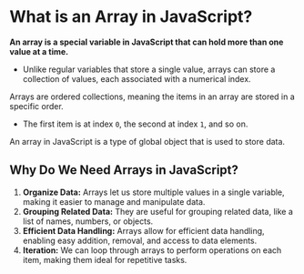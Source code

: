 # What is an Array in JavaScript?

**An array is a special variable in JavaScript that can hold more than one value at a time.**

- Unlike regular variables that store a single value, arrays can store a collection of values, each associated with a numerical index.

Arrays are ordered collections, meaning the items in an array are stored in a specific order. 
+ The first item is at index `0`, the second at index `1`, and so on.

An array in JavaScript is a type of global object that is used to store data.

## Why Do We Need Arrays in JavaScript?

1. **Organize Data:** Arrays let us store multiple values in a single variable, making it easier to manage and manipulate data.
2. **Grouping Related Data:** They are useful for grouping related data, like a list of names, numbers, or objects.
3. **Efficient Data Handling:** Arrays allow for efficient data handling, enabling easy addition, removal, and access to data elements.
4. **Iteration:** We can loop through arrays to perform operations on each item, making them ideal for repetitive tasks.
